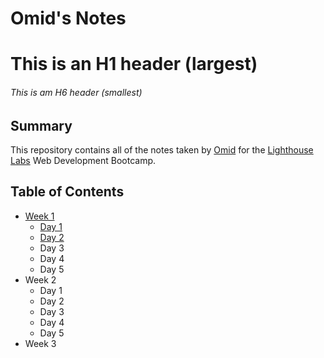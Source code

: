# Omid's Notes
# This is an H1 header (largest)
###### This is am H6 header (smallest)
## Summary
This repository contains all of the notes taken by [Omid](https://github.com/Omid-G12) for the [Lighthouse Labs](https://www.lighthouselabs.ca) Web Development Bootcamp.

## Table of Contents
* [Week 1](/Week_1/)
  * [Day 1](/Week_1/Day_1/)
  * [Day 2](/Week_1/Day_2/)
  * Day 3
  * Day 4
  * Day 5
* Week 2
  * Day 1
  * Day 2
  * Day 3
  * Day 4
  * Day 5
* Week 3